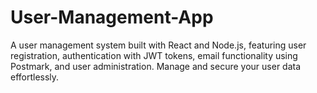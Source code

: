 # User-Management-App
A user management system built with React and Node.js, featuring user registration, authentication with JWT tokens, email functionality using Postmark, and user administration. Manage and secure your user data effortlessly.
